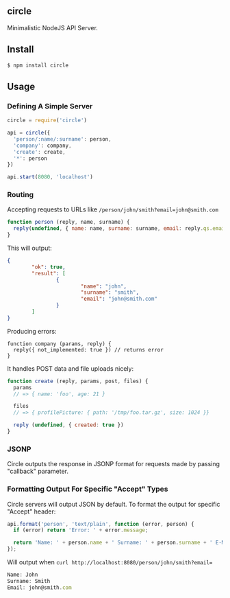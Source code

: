 ## circle

Minimalistic NodeJS API Server.

## Install

```bash
$ npm install circle
```

## Usage

### Defining A Simple Server

```js
circle = require('circle')

api = circle({
  'person/:name/:surname': person,
  'company': company,
  'create': create,
  '*': person
})

api.start(8080, 'localhost')
```

### Routing

Accepting requests to URLs like `/person/john/smith?email=john@smith.com`

```js
function person (reply, name, surname) {
  reply(undefined, { name: name, surname: surname, email: reply.qs.email })
}
```

This will output:

```json
{
        "ok": true,
        "result": [
                {
                        "name": "john",
                        "surname": "smith",
                        "email": "john@smith.com"
                }
        ]
}
```

Producing errors:

```
function company (params, reply) {
  reply({ not_implemented: true }) // returns error
}
```

It handles POST data and file uploads nicely:

```js
function create (reply, params, post, files) {
  params
  // => { name: 'foo', age: 21 }

  files
  // => { profilePicture: { path: '/tmp/foo.tar.gz', size: 1024 }}

  reply (undefined, { created: true })
}
```

### JSONP

Circle outputs the response in JSONP format for requests made by passing "callback" parameter.

### Formatting Output For Specific "Accept" Types

Circle servers will output JSON by default. To format the output for specific "Accept" header:

```js
api.format('person', 'text/plain', function (error, person) {
  if (error) return 'Error: ' + error.message;

  return 'Name: ' + person.name + ' Surname: ' + person.surname + ' E-Mail: ' + person.email;
});
```

Will output when `curl http://localhost:8080/person/john/smith?email=`

```js
Name: John
Surname: Smith
Email: john@smith.com
```
